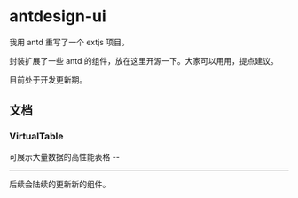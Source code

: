 # antdesign-ui

我用 antd 重写了一个 extjs 项目。

封装扩展了一些 antd 的组件，放在这里开源一下。大家可以用用，提点建议。

目前处于开发更新期。

## 文档

[](https://github.com/wangyazhen/antdesign-ui)

### VirtualTable

可展示大量数据的高性能表格 --


---
后续会陆续的更新新的组件。